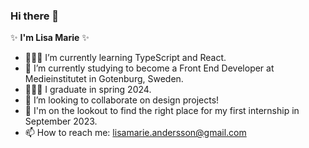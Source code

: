 ### Hi there 👋

✨ **I'm Lisa Marie** ✨ 

- 👩🏻‍💻 I’m currently learning TypeScript and React.
- 🌱 I’m currently studying to become a Front End Developer at Medieinstitutet in Gotenburg, Sweden. 
- 👩🏻‍🎓 I graduate in spring 2024.
- 👯 I’m looking to collaborate on design projects!
- 👀 I'm on the lookout to find the right place for my first internship in September 2023.
- 📫 How to reach me: lisamarie.andersson@gmail.com
